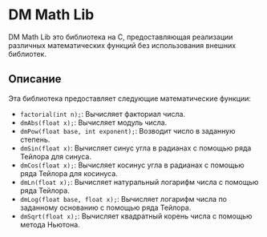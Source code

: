 # DM Math Lib

DM Math Lib это библиотека на C, предоставляющая реализации различных математических функций без использования внешних библиотек.

## Описание

Эта библиотека предоставляет следующие математические функции:

- `factorial(int n);`: Вычисляет факториал числа.
- `dmAbs(float x);`: Вычисляет модуль числа.
- `dmPow(float base, int exponent);`: Возводит число в заданную степень.
- `dmSin(float x)`: Вычисляет синус угла в радианах с помощью ряда Тейлора для синуса.
- `dmCos(float x);`: Вычисляет косинус угла в радианах с помощью ряда Тейлора для косинуса.
- `dmLn(float x);`: Вычисляет натуральный логарифм числа с помощью ряда Тейлора.
- `dmLog(float base, float x);`: Вычисляет логарифм числа по заданному основанию с помощью ряда Тейлора.
- `dmSqrt(float x);`: Вычисляет квадратный корень числа с помощью метода Ньютона.


